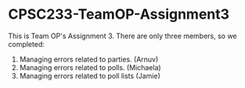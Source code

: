 # CPSC233-TeamOP-Assignment3

This is Team OP's Assignment 3. There are only three members, so we completed:
1. Managing errors related to parties. (Arnuv)
2. Managing errors related to polls. (Michaela)
3. Managing errors related to poll lists (Jamie)
